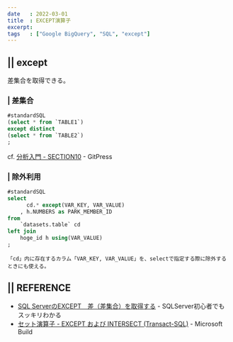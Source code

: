 ```yaml
---
date   : 2022-03-01
title  : EXCEPT演算子
excerpt:
tags   : ["Google BigQuery", "SQL", "except"]
---
```


## || except

差集合を取得できる。

### | 差集合

```SQL
#standardSQL
(select * from `TABLE1`)
except distinct 
(select * from `TABLE2`)
;
```
cf. [分析入門 - SECTION10](https://gitpress.io/c/bigquery/google_bigquery_10) - GitPress


### | 除外利用
```sql
#standardSQL
select
      cd.* except(VAR_KEY, VAR_VALUE)
    , h.NUMBERS as PARK_MEMBER_ID
from 
    `datasets.table` cd
left join 
    hoge_id h using(VAR_VALUE)
;
```

    「cd」内に存在するカラム「VAR_KEY, VAR_VALUE」を、selectで指定する際に除外するときにも使える。



## || REFERENCE
+ [SQL ServerのEXCEPT　差（差集合）を取得する](https://sql-oracle.com/sqlserver/?p=467) - SQLServer初心者でもスッキリわかる
+ [セット演算子 - EXCEPT および INTERSECT (Transact-SQL)](https://docs.microsoft.com/ja-jp/sql/t-sql/language-elements/set-operators-except-and-intersect-transact-sql?view=sql-server-ver15) - Microsoft Build
